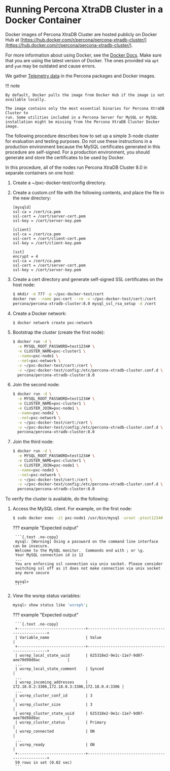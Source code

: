 # Running Percona XtraDB Cluster in a Docker Container

Docker images of Percona XtraDB Cluster are hosted publicly on Docker Hub at
[https://hub.docker.com/r/percona/percona-xtradb-cluster/](https://hub.docker.com/r/percona/percona-xtradb-cluster/).

For more information about using Docker, see the [Docker Docs](https://docs.docker.com/). Make
sure that you are using the latest version of Docker. The ones
provided via `apt` and `yum` may be outdated and cause errors.

We gather [Telemetry data] in the Percona packages and Docker images.

!!! note

    By default, Docker pulls the image from Docker Hub if the image is not
    available locally.

    The image contains only the most essential binaries for Percona XtraDB Cluster to
    run. Some utilities included in a Percona Server for MySQL or MySQL
    installation might be missing from the Percona XtraDB Cluster Docker image.

The following procedure describes how to set up a simple 3-node cluster
for evaluation and testing purposes. Do not use these instructions in a
production environment because the MySQL certificates generated in this
procedure are self-signed. For a
production environment, you should generate and store the certificates to be used by Docker.

In this procedure, all of the nodes run Percona XtraDB Cluster 8.0 in separate containers on one host:

1. Create a ~/pxc-docker-test/config directory.

2. Create a custom.cnf file with the following contents, and place the
file in the new directory:

    ```{.text .no-copy}
    [mysqld]
    ssl-ca = /cert/ca.pem
    ssl-cert = /cert/server-cert.pem
    ssl-key = /cert/server-key.pem

    [client]
    ssl-ca = /cert/ca.pem
    ssl-cert = /cert/client-cert.pem
    ssl-key = /cert/client-key.pem

    [sst]
    encrypt = 4
    ssl-ca = /cert/ca.pem
    ssl-cert = /cert/server-cert.pem
    ssl-key = /cert/server-key.pem
    ```

3. Create a cert directory and generate self-signed SSL certificates on the host node:

    ```{.bash data-prompt="$"}
    $ mkdir -m 777 -p ~/pxc-docker-test/cert
    docker run --name pxc-cert --rm -v ~/pxc-docker-test/cert:/cert
    percona/percona-xtradb-cluster:8.0 mysql_ssl_rsa_setup -d /cert
    ```

4. Create a Docker network:

    ```{.bash data-prompt="$"}
    $ docker network create pxc-network
    ```

5. Bootstrap the cluster (create the first node):

    ```{.bash data-prompt="$"}
    $ docker run -d \
      -e MYSQL_ROOT_PASSWORD=test1234# \
      -e CLUSTER_NAME=pxc-cluster1 \
      --name=pxc-node1 \
      --net=pxc-network \
      -v ~/pxc-docker-test/cert:/cert \
      -v ~/pxc-docker-test/config:/etc/percona-xtradb-cluster.conf.d \
      percona/percona-xtradb-cluster:8.0
    ```

6. Join the second node:

    ```{.bash data-prompt="$"}
    $ docker run -d \
      -e MYSQL_ROOT_PASSWORD=test1234# \
      -e CLUSTER_NAME=pxc-cluster1 \
      -e CLUSTER_JOIN=pxc-node1 \
      --name=pxc-node2 \
      --net=pxc-network \
      -v ~/pxc-docker-test/cert:/cert \
      -v ~/pxc-docker-test/config:/etc/percona-xtradb-cluster.conf.d \
      percona/percona-xtradb-cluster:8.0
    ```

7. Join the third node:

    ```{.bash data-prompt="$"}
    $ docker run -d \
      -e MYSQL_ROOT_PASSWORD=test1234# \
      -e CLUSTER_NAME=pxc-cluster1 \
      -e CLUSTER_JOIN=pxc-node1 \
      --name=pxc-node3 \
      --net=pxc-network \
      -v ~/pxc-docker-test/cert:/cert \
      -v ~/pxc-docker-test/config:/etc/percona-xtradb-cluster.conf.d \
      percona/percona-xtradb-cluster:8.0
    ```

To verify the cluster is available, do the following:

1. Access the MySQL client. For example, on the first node:

    ```{.bash data-prompt="$"}
    $ sudo docker exec -it pxc-node1 /usr/bin/mysql -uroot -ptest1234#
    ```

    ??? example "Expected output"

        ```{.text .no-copy}
        mysql: [Warning] Using a password on the command line interface can be insecure.
        Welcome to the MySQL monitor.  Commands end with ; or \g.
        Your MySQL connection id is 12
        ...
        You are enforcing ssl connection via unix socket. Please consider
        switching ssl off as it does not make connection via unix socket
        any more secure

        mysql>
        ```

2. View the wsrep status variables:

    ```{.bash data-prompt="mysql>"}
    mysql> show status like 'wsrep%';
    ```

    ??? example "Expected output"

        ```{.text .no-copy}
        +------------------------------+-------------------------------------------------+
        | Variable_name                | Value                                           |
        +------------------------------+-------------------------------------------------+
        | wsrep_local_state_uuid       | 625318e2-9e1c-11e7-9d07-aee70d98d8ac            |
        ...
        | wsrep_local_state_comment    | Synced                                          |
        ...
        | wsrep_incoming_addresses     | 172.18.0.2:3306,172.18.0.3:3306,172.18.0.4:3306 |
        ...
        | wsrep_cluster_conf_id        | 3                                               |
        | wsrep_cluster_size           | 3                                               |
        | wsrep_cluster_state_uuid     | 625318e2-9e1c-11e7-9d07-aee70d98d8ac            |
        | wsrep_cluster_status         | Primary                                         |
        | wsrep_connected              | ON                                              |
        ...
        | wsrep_ready                  | ON                                              |
        +------------------------------+-------------------------------------------------+
        59 rows in set (0.02 sec)
        ```

[Telemetry data]: telemetry.md
